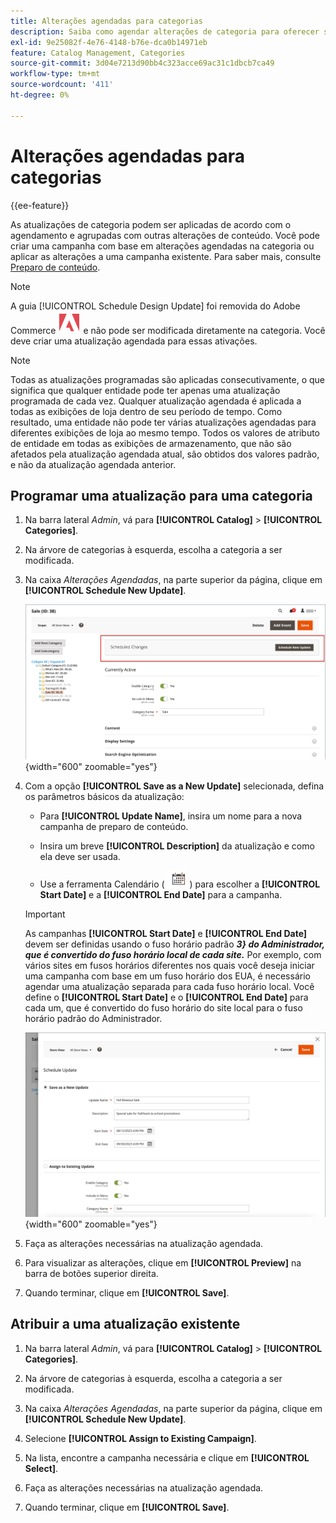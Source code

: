 ```yaml
---
title: Alterações agendadas para categorias
description: Saiba como agendar alterações de categoria para oferecer suporte a campanhas de marketing e promoções de loja.
exl-id: 9e25082f-4e76-4148-b76e-dca0b14971eb
feature: Catalog Management, Categories
source-git-commit: 3d04e7213d90bb4c323acce69ac31c1dbcb7ca49
workflow-type: tm+mt
source-wordcount: '411'
ht-degree: 0%

---
```


# Alterações agendadas para categorias

{{ee-feature}}

As atualizações de categoria podem ser aplicadas de acordo com o agendamento e agrupadas com outras alterações de conteúdo. Você pode criar uma campanha com base em alterações agendadas na categoria ou aplicar as alterações a uma campanha existente. Para saber mais, consulte [Preparo de conteúdo](../content-design/content-staging.md).

>[!NOTE]
>
>A guia [!UICONTROL Schedule Design Update] foi removida do Adobe Commerce ![Adobe Commerce](../assets/adobe-logo.svg) e não pode ser modificada diretamente na categoria. Você deve criar uma atualização agendada para essas ativações.

>[!NOTE]
>
>Todas as atualizações programadas são aplicadas consecutivamente, o que significa que qualquer entidade pode ter apenas uma atualização programada de cada vez. Qualquer atualização agendada é aplicada a todas as exibições de loja dentro de seu período de tempo. Como resultado, uma entidade não pode ter várias atualizações agendadas para diferentes exibições de loja ao mesmo tempo. Todos os valores de atributo de entidade em todas as exibições de armazenamento, que não são afetados pela atualização agendada atual, são obtidos dos valores padrão, e não da atualização agendada anterior.

## Programar uma atualização para uma categoria

1. Na barra lateral _Admin_, vá para **[!UICONTROL Catalog]** > **[!UICONTROL Categories]**.

1. Na árvore de categorias à esquerda, escolha a categoria a ser modificada.

1. Na caixa _Alterações Agendadas_, na parte superior da página, clique em **[!UICONTROL Schedule New Update]**.

   ![Alterações agendadas](./assets/category-scheduled-changes.png){width="600" zoomable="yes"}

1. Com a opção **[!UICONTROL Save as a New Update]** selecionada, defina os parâmetros básicos da atualização:

   - Para **[!UICONTROL Update Name]**, insira um nome para a nova campanha de preparo de conteúdo.

   - Insira um breve **[!UICONTROL Description]** da atualização e como ela deve ser usada.

   - Use a ferramenta Calendário ( ![Ícone de calendário](../assets/icon-calendar.png) ) para escolher a **[!UICONTROL Start Date]** e a **[!UICONTROL End Date]** para a campanha.

   >[!IMPORTANT]
   >
   >As campanhas **[!UICONTROL Start Date]** e **[!UICONTROL End Date]** devem ser definidas usando o fuso horário padrão **_3} do Administrador, que é convertido do fuso horário local de cada site._** Por exemplo, com vários sites em fusos horários diferentes nos quais você deseja iniciar uma campanha com base em um fuso horário dos EUA, é necessário agendar uma atualização separada para cada fuso horário local. Você define o **[!UICONTROL Start Date]** e o **[!UICONTROL End Date]** para cada um, que é convertido do fuso horário do site local para o fuso horário padrão do Administrador.

   ![Alterações agendadas](./assets/category-scheduled-changes-new-update.png){width="600" zoomable="yes"}

1. Faça as alterações necessárias na atualização agendada.

1. Para visualizar as alterações, clique em **[!UICONTROL Preview]** na barra de botões superior direita.

1. Quando terminar, clique em **[!UICONTROL Save]**.

## Atribuir a uma atualização existente

1. Na barra lateral _Admin_, vá para **[!UICONTROL Catalog]** > **[!UICONTROL Categories]**.

1. Na árvore de categorias à esquerda, escolha a categoria a ser modificada.

1. Na caixa _Alterações Agendadas_, na parte superior da página, clique em **[!UICONTROL Schedule New Update]**.

1. Selecione **[!UICONTROL Assign to Existing Campaign]**.

1. Na lista, encontre a campanha necessária e clique em **[!UICONTROL Select]**.

1. Faça as alterações necessárias na atualização agendada.

1. Quando terminar, clique em **[!UICONTROL Save]**.
